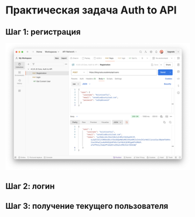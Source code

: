 # Практическая задача Auth to API

## Шаг 1: регистрация
<img src="https://github.com/saltilo/Auth-to-API/blob/main/Registration.png?raw=true" alt="Регистрация">

## Шаг 2: логин


## Шаг 3: получение текущего пользователя

